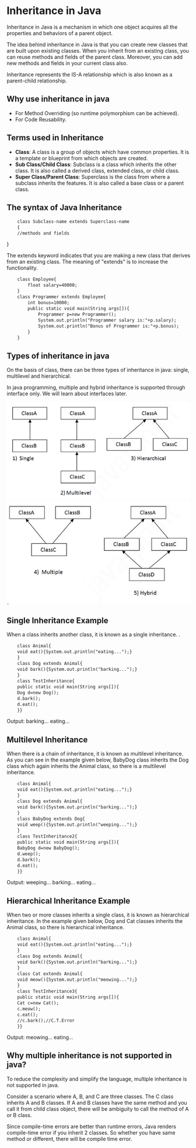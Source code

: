 # Inheritance in Java

Inheritance in Java is a mechanism in which one object acquires all the properties and behaviors of a parent object.

The idea behind inheritance in Java is that you can create new classes that are built upon existing classes. When you inherit from an existing class, you can reuse methods and fields of the parent class. Moreover, you can add new methods and fields in your current class also.

Inheritance represents the IS-A relationship which is also known as a parent-child relationship.

## Why use inheritance in java

- For Method Overriding (so runtime polymorphism can be achieved).
- For Code Reusability.

## Terms used in Inheritance

- **Class**: A class is a group of objects which have common properties. It is a template or blueprint from which objects are created.
- **Sub Class/Child Class**: Subclass is a class which inherits the other class. It is also called a derived class, extended class, or child class.
- **Super Class/Parent Class**: Superclass is the class from where a subclass inherits the features. It is also called a base class or a parent class.

## The syntax of Java Inheritance

        class Subclass-name extends Superclass-name
        {
        //methods and fields

}

The extends keyword indicates that you are making a new class that derives from an existing class. The meaning of "extends" is to increase the functionality.

        class Employee{
            float salary=40000;
        }
        class Programmer extends Employee{
            int bonus=10000;
            public static void main(String args[]){
                Programmer p=new Programmer();
                System.out.println("Programmer salary is:"+p.salary);
                System.out.println("Bonus of Programmer is:"+p.bonus);
            }
        }

## Types of inheritance in java

On the basis of class, there can be three types of inheritance in java: single, multilevel and hierarchical.

In java programming, multiple and hybrid inheritance is supported through interface only. We will learn about interfaces later.

![alt text](typesofinheritance-1.png)
![alt text](multiple.jpg)

## Single Inheritance Example

When a class inherits another class, it is known as a single inheritance. .

        class Animal{
        void eat(){System.out.println("eating...");}
        }
        class Dog extends Animal{
        void bark(){System.out.println("barking...");}
        }
        class TestInheritance{
        public static void main(String args[]){
        Dog d=new Dog();
        d.bark();
        d.eat();
        }}

Output:
barking...
eating...

## Multilevel Inheritance

When there is a chain of inheritance, it is known as multilevel inheritance. As you can see in the example given below, BabyDog class inherits the Dog class which again inherits the Animal class, so there is a multilevel inheritance.

        class Animal{
        void eat(){System.out.println("eating...");}
        }
        class Dog extends Animal{
        void bark(){System.out.println("barking...");}
        }
        class BabyDog extends Dog{
        void weep(){System.out.println("weeping...");}
        }
        class TestInheritance2{
        public static void main(String args[]){
        BabyDog d=new BabyDog();
        d.weep();
        d.bark();
        d.eat();
        }}

Output:
weeping...
barking...
eating...

## Hierarchical Inheritance Example

When two or more classes inherits a single class, it is known as hierarchical inheritance. In the example given below, Dog and Cat classes inherits the Animal class, so there is hierarchical inheritance.

        class Animal{
        void eat(){System.out.println("eating...");}
        }
        class Dog extends Animal{
        void bark(){System.out.println("barking...");}
        }
        class Cat extends Animal{
        void meow(){System.out.println("meowing...");}
        }
        class TestInheritance3{
        public static void main(String args[]){
        Cat c=new Cat();
        c.meow();
        c.eat();
        //c.bark();//C.T.Error
        }}

Output:
meowing...
eating...

## Why multiple inheritance is not supported in java?

To reduce the complexity and simplify the language, multiple inheritance is not supported in java.

Consider a scenario where A, B, and C are three classes. The C class inherits A and B classes. If A and B classes have the same method and you call it from child class object, there will be ambiguity to call the method of A or B class.

Since compile-time errors are better than runtime errors, Java renders compile-time error if you inherit 2 classes. So whether you have same method or different, there will be compile time error.
